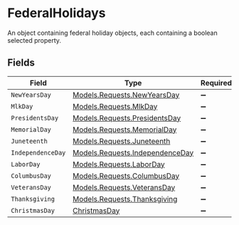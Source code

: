 # FederalHolidays

An object containing federal holiday objects, each containing a boolean selected property.


## Fields

| Field                                                                       | Type                                                                        | Required                                                                    | Description                                                                 |
| --------------------------------------------------------------------------- | --------------------------------------------------------------------------- | --------------------------------------------------------------------------- | --------------------------------------------------------------------------- |
| `NewYearsDay`                                                               | [Models.Requests.NewYearsDay](../../Models/Requests/NewYearsDay.md)         | :heavy_minus_sign:                                                          | N/A                                                                         |
| `MlkDay`                                                                    | [Models.Requests.MlkDay](../../Models/Requests/MlkDay.md)                   | :heavy_minus_sign:                                                          | N/A                                                                         |
| `PresidentsDay`                                                             | [Models.Requests.PresidentsDay](../../Models/Requests/PresidentsDay.md)     | :heavy_minus_sign:                                                          | N/A                                                                         |
| `MemorialDay`                                                               | [Models.Requests.MemorialDay](../../Models/Requests/MemorialDay.md)         | :heavy_minus_sign:                                                          | N/A                                                                         |
| `Juneteenth`                                                                | [Models.Requests.Juneteenth](../../Models/Requests/Juneteenth.md)           | :heavy_minus_sign:                                                          | N/A                                                                         |
| `IndependenceDay`                                                           | [Models.Requests.IndependenceDay](../../Models/Requests/IndependenceDay.md) | :heavy_minus_sign:                                                          | N/A                                                                         |
| `LaborDay`                                                                  | [Models.Requests.LaborDay](../../Models/Requests/LaborDay.md)               | :heavy_minus_sign:                                                          | N/A                                                                         |
| `ColumbusDay`                                                               | [Models.Requests.ColumbusDay](../../Models/Requests/ColumbusDay.md)         | :heavy_minus_sign:                                                          | N/A                                                                         |
| `VeteransDay`                                                               | [Models.Requests.VeteransDay](../../Models/Requests/VeteransDay.md)         | :heavy_minus_sign:                                                          | N/A                                                                         |
| `Thanksgiving`                                                              | [Models.Requests.Thanksgiving](../../Models/Requests/Thanksgiving.md)       | :heavy_minus_sign:                                                          | N/A                                                                         |
| `ChristmasDay`                                                              | [ChristmasDay](../../Models/Requests/ChristmasDay.md)                       | :heavy_minus_sign:                                                          | N/A                                                                         |